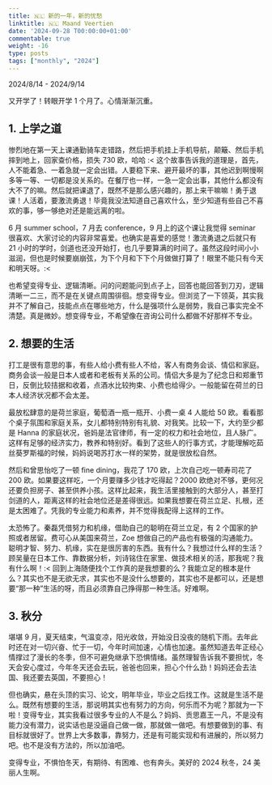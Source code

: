 ```yaml
---
title: 🇳🇱 新的一年，新的忧愁
linktitle: 🇳🇱 Maand Veertien
date: '2024-09-28 T00:00:00+01:00'
commentable: true
weight: -16
type: posts
tags: ["monthly", "2024"]
---
```


2024/8/14 - 2024/9/14

又开学了！转眼开学 1 个月了。心情渐渐沉重。

## 1. 上学之道

惨烈地在第一天上课通勤骑车走错路，然后把手机挂上手机导航，颠簸、然后手机摔到地上，回家查价格，损失 730 欧，哈哈 :< 这个故事告诉我的道理是，首先，人不能着急、一着急就一定会出错。人要稳下来、避开最坏的事，其他迟到啊慢啊多等一等、一切都是没关系的。在餐厅也一样，一急一定会出事，其他什么都没有大不了的嘛。然后就把课退了，既然不是那么感兴趣的，那上来干嘛嘛！勇于退课！人活着，要激流勇退！毕竟我没法知道自己喜欢什么，至少知道有些自己不喜欢的事，够一够绝对还是能远离的啦。

6 月 summer school，7 月去 conference，9 月上的这个课让我觉得 seminar 很喜欢、大家讨论的内容非常喜爱。也确实是喜爱的感觉！激流勇退之后就只有 21 小时的学时，剑道也还没开始打，也几乎要算满的时间了。虽然这段时间小小滋润，但也是时候要崩崩弦，为下个月和下下个月做做打算了！眼里不能只有今天和明天呀。:<

也希望变得专业、逻辑清晰。问的问题能问到点子上，回答也能回答到刀刃，逻辑清晰一二三，而不是在关键点周围徘徊。想变得专业。但浏览了一下领英，其实我并不了解自己，技能点点在哪些地方，什么是强项什么是弱势，我自己事实完全不清楚。真是微妙。想变得专业，不希望像在咨询公司什么都做不好那样不专业。

## 2. 想要的生活

打工是很有意思的事，有些人给小费有些人不给，客人有商务会谈、情侣和家庭。商务会谈一般是日本人或者和老板有关系的公司。情侣大多是为了纪念日和郑重节日，反倒比较拮据和收着，点酒水比较拘束、小费也给得少。一般能留在荷兰的日本人经济状况都不会太差。

最放松肆意的是荷兰家庭，葡萄酒一瓶一瓶开、小费一桌 4 人能给 50 欧。看看那个桌子氛围和家庭关系，女儿都特别特别有礼貌、对我笑。比较一下，大约至少都是 Hanna 的家庭状况，爸妈是法官律师，有一定的权力和社会地位，且人脉广。这样有足够的经济实力，教养和特别好。看到了这些人的行事方式，才能理解吃茹丝葵罗斯福的时候，妈妈说喝苏打水一样的架势，就是很放松自然。

然后和曾思怡吃了一顿 fine dining，我花了 170 欧，上次自己吃一顿寿司花了 200 欧。如果要这样吃，一个月要赚多少钱才吃得起？2000 欧绝对不够，更何况还要负担房子、甚至供养小孩。这样比起来，我生活里接触到的大部分人，甚至打剑道的人，距离这样的社会地位还是差得很远。如果我想要在荷兰立足、扎根，还是太困难了。凭我的专业能力和素养，并不觉得我配得上这样的工作。

太恐怖了。秦磊凭借努力和机缘，借助自己的聪明在荷兰立足，有 2 个国家的护照或者居留。费可心从美国来荷兰，Zoe 想做自己的产品也有极强的沟通能力。聪明才智、努力、机缘，实在是很厉害的东西。我有什么？我想过什么样的生活？顾吴量在日本工作、靠数据分析，刘诗铭住在家里、做技术相关的活，那我呢？我有什么啊！:< 回到上海随便找个工作真的是我想要的么？我能立足的根本是什么？其实也不是无欲无求，其实也不是没什么想要的，其实也不是都可以，还是想要“那一种”生活的呀，而且必须靠自己挣得那一种生活。好难啊。

## 3. 秋分

堪堪 9 月，夏天结束，气温变凉，阳光收敛，开始没日没夜的随机下雨。去年此时还在对一切兴奋、忙于一切，今年时间加速，心情也加速。虽然知道去年正经心情撑过了漫长的冬季，但不可避免继承下恐惧情绪。虽然理智告诉我不要担忧，冬天会安心度过，今年冬天还会去玩，爸爸也回来，担心个什么劲！妈妈还会去法国、我还要去英国，不要担心！

但也确实，悬在头顶的实习、论文，明年毕业，毕业之后找工作。这就是生活不是么。既然有想要的生活，那说明其实也有努力的方向，何乐而不为呢？那就为一下啦！变得专业，其实我看过很多专业的人不是么？妈妈、贡思嘉王一凡，不是没有能力没有潜力，说实话也是没逼自己做一做，那就做一做吧。有想要做到的事、有目标就很好了。世界上大多数事，靠努力，还是有可能实现和有进展的，所以努力吧。也不是没有方法的，所以加油吧。

变得专业，不惧怕冬天，有期待、有困难、也有奔头。美好的 2024 秋冬，24 美丽人生啊。
